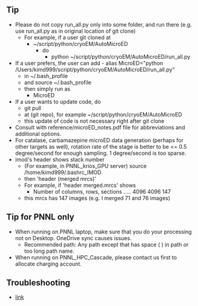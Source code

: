## Tip
   -  Please do not copy run_all.py only into some folder, and run there (e.g. use run_all.py as in original location of git clone)
      - For example, if a user git cloned at
         - ~/script/python/cryoEM/AutoMicroED
            - do
               - python ~/script/python/cryoEM/AutoMicroED/run_all.py
   - If a user prefers, the user can add 
         - alias MicroED="python /Users/kimd999/script/python/cryoEM/AutoMicroED/run_all.py"
      - in ~/.bash_profile
      - and source ~/.bash_profile
      -  then simply run as
         - MicroED
   - If a user wants to update code, do
      - git pull
      - at (git repo), for example ~/script/python/cryoEM/AutoMicroED
      - this update of code is not necessary right after git clone
   - Consult with reference/microED_notes.pdf file for abbreviations and additional options.
   - For catalase, carbamazepine microED data generation (perhaps for other targets as well), rotation rate of the stage is better to be <= 0.5 degree/second for enough sampling. 1 degree/second is too sparse.
   - imod's header shows stack number
      - (For example, in PNNL_krios_GPU server) source /home/kimd999/.bashrc_IMOD
      - then 'header (merged mrcs)'
      - For example, if 'header merged.mrcs' shows
         - Number of columns, rows, sections .....    4096    4096     147
      - this mrcs has 147 images (e.g. I merged 71 and 76 images)

## Tip for PNNL only
   -  When running on PNNL laptop, make sure that you do your processing not on Desktop. OneDrive sync causes issues.
      - Recommended path: Any path except that has space ( ) in path or too long path name.
   -  When running on PNNL_HPC_Cascade, please contact us first to allocate charging account.

## Troubleshooting
   - [link](./reference/troubleshooting.md)
